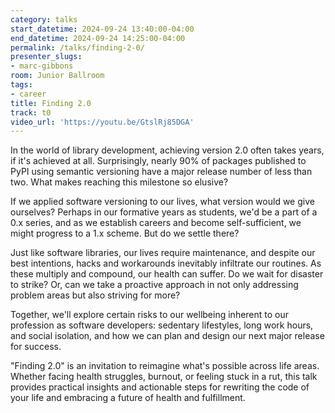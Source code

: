 ```yaml
---
category: talks
start_datetime: 2024-09-24 13:40:00-04:00
end_datetime: 2024-09-24 14:25:00-04:00
permalink: /talks/finding-2-0/
presenter_slugs:
- marc-gibbons
room: Junior Ballroom
tags:
- career
title: Finding 2.0
track: t0
video_url: 'https://youtu.be/GtslRj85DGA'
---
```


In the world of library development, achieving version 2.0 often takes years, if it's achieved at all. Surprisingly, nearly 90% of packages published to PyPI using semantic versioning have a major release number of less than two. What makes reaching this milestone so elusive?

If we applied software versioning to our lives, what version would we give ourselves? Perhaps in our formative years as students, we'd be a part of a 0.x series, and as we establish careers and become self-sufficient, we might progress to a 1.x scheme. But do we settle there?

Just like software libraries, our lives require maintenance, and despite our best intentions, hacks and workarounds inevitably infiltrate our routines. As these multiply and compound, our health can suffer. Do we wait for disaster to strike? Or, can we take a proactive approach in not only addressing problem areas but also striving for more?

Together, we'll explore certain risks to our wellbeing inherent to our profession as software developers: sedentary lifestyles, long work hours, and social isolation, and how we can plan and design our next major release for success.

"Finding 2.0" is an invitation to reimagine what's possible across life areas. Whether facing health struggles, burnout, or feeling stuck in a rut, this talk provides practical insights and actionable steps for rewriting the code of your life and embracing a future of health and fulfillment.
